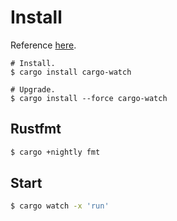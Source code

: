 # Install

Reference [here](https://github.com/passcod/cargo-watch).
```
# Install.
$ cargo install cargo-watch

# Upgrade.
$ cargo install --force cargo-watch
````

## Rustfmt

```bash
$ cargo +nightly fmt
```

## Start

```bash
$ cargo watch -x 'run'
```
